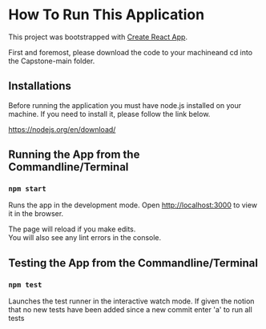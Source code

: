 # How To Run This Application


This project was bootstrapped with [Create React App](https://github.com/facebook/create-react-app).

First and foremost, please download the code to your machineand cd into the Capstone-main folder.

## Installations

Before running the application you must have node.js installed on your machine. If you need to install it, please follow the link below.

https://nodejs.org/en/download/

## Running the App from the Commandline/Terminal

### `npm start`
Runs the app in the development mode.
Open [http://localhost:3000](http://localhost:3000) to view it in the browser.

The page will reload if you make edits.\
You will also see any lint errors in the console.

## Testing the App from the Commandline/Terminal

### `npm test`

Launches the test runner in the interactive watch mode.
If given the notion that no new tests have been added since a new commit enter 'a' to run all tests
